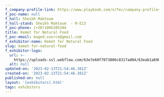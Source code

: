 ```yaml
---
f_company-profile-link: https://www.playbook.com/s/fec/company-profiles
f_poc-name: null
f_hall: Sheikh Maktoum
f_hall-stand: Sheikh Maktoum  - M-E13
f_poc-phone: (+20)1005205204
title: Kemet for Natural Food
f_poc-email: maged.source@gmail.com
f_exhibitor-name: Kemet for Natural Food
slug: kemet-for-natural-food
f_exhibitor-logo:
  url: >-
    https://uploads-ssl.webflow.com/63e7e60f7073806c8317ad04/63eab1a69093c430740d0575_ODBhNA.png
  alt: null
updated-on: '2023-02-13T21:54:46.381Z'
created-on: '2023-02-13T21:54:46.381Z'
published-on: null
layout: '[exhibitors].html'
tags: exhibitors
---
```



